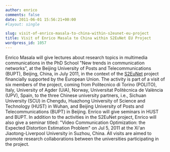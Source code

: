 ```yaml
---
author: enrico
comments: false
date: 2011-06-01 15:56:21+00:00
#layout: single

slug: visit-of-enrico-masala-to-china-within-s2eunet-eu-project
title: Visit of Enrico Masala to China within S2EuNet EU Project
wordpress_id: 1057
---
```


Enrico Masala will give lectures about research topics in multimedia communications in the PhD School "New trends in communication networks", at the Beijing University of Posts and Telecommunications (BUPT), Beijing, China, in July 2011, in the context of the [S2EuNet](http://s2eunet.org) project financially supported by the European Union. The activity is part of a visit of six members of the project, coming from Politecnico di Torino (POLITO), Italy, University of Agder (UiA), Norway, Universitat Politècnica de València (UPV), Spain, to the three Chinese university partners, i.e., Sichuan University (SCU) in Chengdu, Huazhong University of Science and Technology (HUST) in Wuhan, and Beijing University of Posts and Telecommunications (BUPT) in Beijing. Enrico will give seminars in HUST and BUPT. In addition to the activities in the S2EuNet project, Enrico will also give a seminar titled: "Video Communication Optimization: the Expected Distortion Estimation Problem" on Jul 5, 2011 at the Xi'an Jiaotong-Liverpool University in Suzhou, China. All visits are aimed to promote research collaborations between the universities participating in the project.
